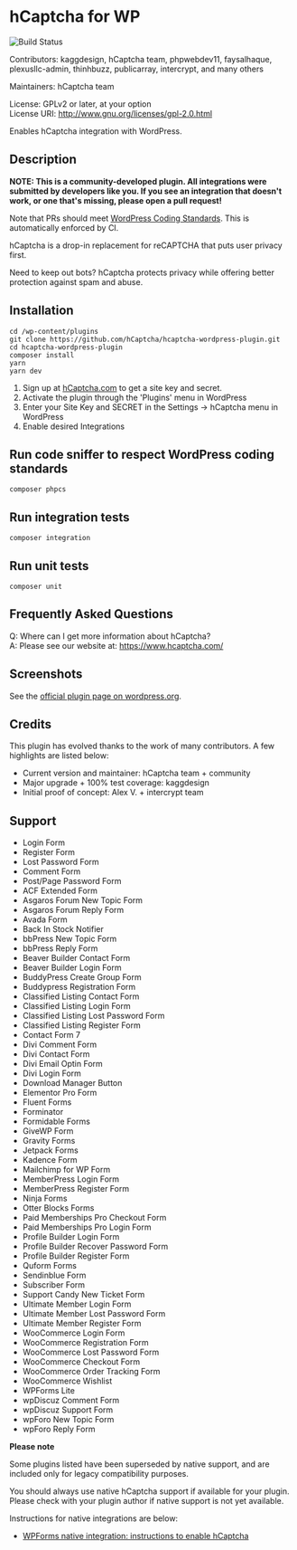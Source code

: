 # hCaptcha for WP

![Build Status](https://github.com/hCaptcha/hcaptcha-wordpress-plugin/actions/workflows/ci.yml/badge.svg?branch=master)

Contributors: kaggdesign, hCaptcha team, phpwebdev11, faysalhaque, plexusllc-admin, thinhbuzz, publicarray, intercrypt, and many others

Maintainers: hCaptcha team  

License: GPLv2 or later, at your option  
License URI: http://www.gnu.org/licenses/gpl-2.0.html  
 
Enables hCaptcha integration with WordPress.

## Description

**NOTE: This is a community-developed plugin. All integrations were submitted by developers like you. If you see an integration that doesn't work, or one that's missing, please open a pull request!**

Note that PRs should meet [WordPress Coding Standards](https://make.wordpress.org/core/handbook/best-practices/coding-standards/). This is automatically enforced by CI. 

hCaptcha is a drop-in replacement for reCAPTCHA that puts user privacy first.

Need to keep out bots? hCaptcha protects privacy while offering better protection against spam and abuse.

## Installation

```
cd /wp-content/plugins
git clone https://github.com/hCaptcha/hcaptcha-wordpress-plugin.git
cd hcaptcha-wordpress-plugin
composer install
yarn
yarn dev
```

1. Sign up at [hCaptcha.com](https://www.hcaptcha.com/) to get a site key and secret.
2. Activate the plugin through the 'Plugins' menu in WordPress  
3. Enter your Site Key and SECRET in the Settings -> hCaptcha menu in WordPress  
4. Enable desired Integrations  
 
## Run code sniffer to respect WordPress coding standards

```
composer phpcs
```

## Run integration tests

```
composer integration
```

## Run unit tests

```
composer unit
```

## Frequently Asked Questions

Q: Where can I get more information about hCaptcha?  
A: Please see our website at: https://www.hcaptcha.com/
 
## Screenshots

See the [official plugin page on wordpress.org](https://wordpress.org/plugins/hcaptcha-for-forms-and-more/).

## Credits

This plugin has evolved thanks to the work of many contributors. A few highlights are listed below:

* Current version and maintainer: hCaptcha team + community
* Major upgrade + 100% test coverage: kaggdesign
* Initial proof of concept: Alex V. + intercrypt team

## Support

* Login Form
* Register Form
* Lost Password Form
* Comment Form
* Post/Page Password Form
* ACF Extended Form
* Asgaros Forum New Topic Form
* Asgaros Forum Reply Form
* Avada Form
* Back In Stock Notifier
* bbPress New Topic Form
* bbPress Reply Form
* Beaver Builder Contact Form
* Beaver Builder Login Form
* BuddyPress Create Group Form
* Buddypress Registration Form
* Classified Listing Contact Form
* Classified Listing Login Form
* Classified Listing Lost Password Form
* Classified Listing Register Form
* Contact Form 7
* Divi Comment Form
* Divi Contact Form
* Divi Email Optin Form
* Divi Login Form
* Download Manager Button
* Elementor Pro Form
* Fluent Forms
* Forminator
* Formidable Forms
* GiveWP Form
* Gravity Forms
* Jetpack Forms
* Kadence Form
* Mailchimp for WP Form
* MemberPress Login Form
* MemberPress Register Form
* Ninja Forms
* Otter Blocks Forms
* Paid Memberships Pro Checkout Form
* Paid Memberships Pro Login Form
* Profile Builder Login Form
* Profile Builder Recover Password Form
* Profile Builder Register Form
* Quform Forms
* Sendinblue Form
* Subscriber Form
* Support Candy New Ticket Form
* Ultimate Member Login Form
* Ultimate Member Lost Password Form
* Ultimate Member Register Form
* WooCommerce Login Form
* WooCommerce Registration Form
* WooCommerce Lost Password Form
* WooCommerce Checkout Form
* WooCommerce Order Tracking Form
* WooCommerce Wishlist
* WPForms Lite
* wpDiscuz Comment Form
* wpDiscuz Support Form
* wpForo New Topic Form
* wpForo Reply Form

**Please note**

Some plugins listed have been superseded by native support, and are included only for legacy compatibility purposes.

You should always use native hCaptcha support if available for your plugin.
Please check with your plugin author if native support is not yet available.

Instructions for native integrations are below:

* [WPForms native integration: instructions to enable hCaptcha](https://wpforms.com/docs/how-to-set-up-and-use-hcaptcha-in-wpforms/)

